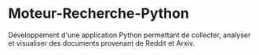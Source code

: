 # Moteur-Recherche-Python
Développement d'une application Python permettant de collecter, analyser et visualiser des documents provenant de Reddit et Arxiv.
